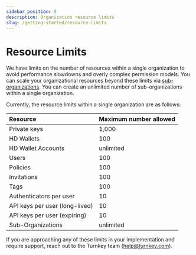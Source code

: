 ```yaml
---
sidebar_position: 9
description: Organization resource limits
slug: /getting-started/resource-limits
---
```


# Resource Limits

We have limits on the number of resources within a single organization to avoid performance slowdowns and overly complex permission models. You can scale your organizational resources beyond these limits via [sub-organizations](./Sub-Organizations.md). You can create an unlimited number of sub-organizations within a single organization.

Currently, the resource limits within a single organization are as follows:

| Resource                       | Maximum number allowed |
| :----------------------------- | :--------------------- |
| Private keys                   | 1,000                  |
| HD Wallets                     | 100                    |
| HD Wallet Accounts             | unlimited              |
| Users                          | 100                    |
| Policies                       | 100                    |
| Invitations                    | 100                    |
| Tags                           | 100                    |
| Authenticators per user        | 10                     |
| API keys per user (long-lived) | 10                     |
| API keys per user (expiring)   | 10                     |
| Sub-Organizations              | unlimited              |

If you are approaching any of these limits in your implementation and require support, reach out to the Turnkey team (<help@turnkey.com>).
